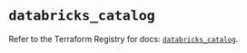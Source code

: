 # `databricks_catalog`

Refer to the Terraform Registry for docs: [`databricks_catalog`](https://registry.terraform.io/providers/databricks/databricks/1.89.0/docs/resources/catalog).
